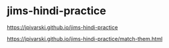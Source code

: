 # jims-hindi-practice

https://jpivarski.github.io/jims-hindi-practice

https://jpivarski.github.io/jims-hindi-practice/match-them.html
